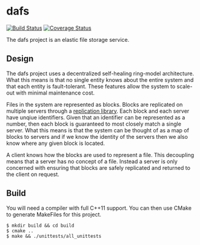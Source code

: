 # dafs

[![Build Status](https://travis-ci.org/dgkimura/dafs.svg?branch=master)](https://travis-ci.org/dgkimura/dafs)
[![Coverage Status](https://coveralls.io/repos/github/dgkimura/dafs/badge.svg?branch=master)](https://coveralls.io/github/dgkimura/dafs?branch=master)

The dafs project is an elastic file storage service.


## Design
The dafs project uses a decentralized self-healing ring-model architecture. What
this means is that no single entity knows about the entire system and that each
entity is fault-tolerant. These features allow the system to scale-out with
minimal maintenance cost.

Files in the system are represented as blocks. Blocks are replicated on multiple
servers through a [replication library](https://github.com/dgkimura/paxos).
Each block and each server have unqiue identifiers. Given that an identifier can
be represented as a number, then each block is guaranteed to most closely match
a single server. What this means is that the system can be thought of as a map
of blocks to servers and if we know the identity of the servers then we also
know where any given block is located.

A client knows how the blocks are used to represent a file. This decoupling
means that a server has no concept of a file. Instead a server is only concerned
with ensuring that blocks are safely replicated and returned to the client on
request.


## Build
You will need a compiler with full C++11 support. You can then use CMake to
generate MakeFiles for this project.
```
$ mkdir build && cd build
$ cmake ..
$ make && ./unittests/all_unittests
```
